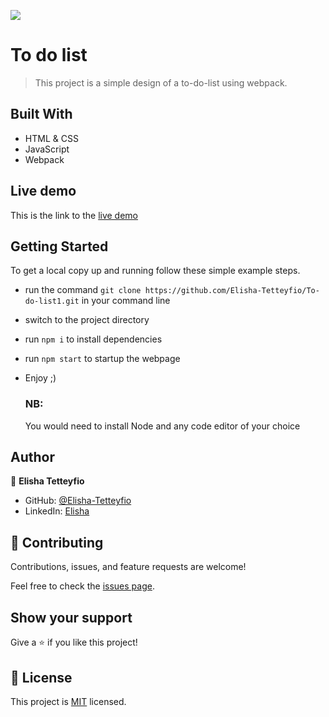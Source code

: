 ![](https://img.shields.io/badge/Microverse-blueviolet)

# To do list

> This project is a simple design of a to-do-list using webpack.


## Built With

- HTML & CSS
- JavaScript
- Webpack

## Live demo
This is the link to the [live demo](https://elisha-tetteyfio.github.io/To-do-list1/)

## Getting Started

To get a local copy up and running follow these simple example steps.

- run the command `git clone https://github.com/Elisha-Tetteyfio/To-do-list1.git` in your command line 
- switch to the project directory
- run `npm i` to install dependencies
- run `npm start` to startup the webpage
- Enjoy ;)

  ### NB:
  You would need to install Node and any code editor of your choice


## Author

👤 **Elisha Tetteyfio**

- GitHub: [@Elisha-Tetteyfio](https://github.com/Elisha-Tetteyfio)
- LinkedIn: [Elisha](https://linkedin.com/in/elisha-tetteyfio)


## 🤝 Contributing

Contributions, issues, and feature requests are welcome!

Feel free to check the [issues page](https://github.com/Elisha-Tetteyfio/To-do-list/issues).

## Show your support

Give a ⭐️ if you like this project!


## 📝 License

This project is [MIT](./MIT.md) licensed.
